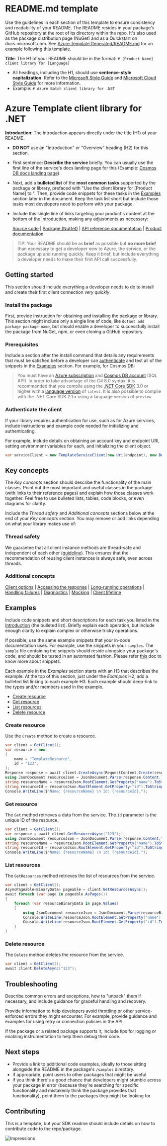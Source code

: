 # README.md template

Use the guidelines in each section of this template to ensure consistency and readability of your README. The README resides in your package's GitHub repository at the root of its directory within the repo. It's also used as the package distribution page (NuGet) and as a Quickstart on docs.microsoft.com. See [Azure.Template.Generated/README.md](https://github.com/Azure/azure-sdk-for-net/blob/main/sdk/template-dpg/Azure.Template.Generated/README.md) for an example following this template.

**Title**: The H1 of your README should be in the format: `# [Product Name] client library for [Language]`

* All headings, including the H1, should use **sentence-style capitalization**. Refer to the [Microsoft Style Guide][style-guide-msft] and [Microsoft Cloud Style Guide][style-guide-cloud] for more information.
* Example: `# Azure Batch client library for .NET`

# Azure Template client library for .NET

**Introduction**: The introduction appears directly under the title (H1) of your README.

* **DO NOT** use an "Introduction" or "Overview" heading (H2) for this section.
* First sentence: **Describe the service** briefly. You can usually use the first line of the service's docs landing page for this (Example: [Cosmos DB docs landing page](https://docs.microsoft.com/azure/cosmos-db/)).
* Next, add a **bulleted list** of the **most common tasks** supported by the package or library, prefaced with "Use the client library for [Product Name] to:". Then, provide code snippets for these tasks in the [Examples](#examples) section later in the document. Keep the task list short but include those tasks most developers need to perform with your package.
* Include this single line of links targeting your product's content at the bottom of the introduction, making any adjustments as necessary:

  [Source code](https://github.com/Azure/azure-sdk-for-net/tree/main/sdk/template-dpg/Azure.Template.Generated/src) | [Package (NuGet)](https://www.nuget.org/packages/Azure.AI.AnomalyDetector) | [API reference documentation](https://azure.github.io/azure-sdk-for-net/anomalydetector.html) | [Product documentation](https://docs.microsoft.com/azure/cognitive-services/anomaly-detector/)

> TIP: Your README should be as **brief** as possible but **no more brief** than necessary to get a developer new to Azure, the service, or the package up and running quickly. Keep it brief, but include everything a developer needs to make their first API call successfully.

## Getting started

This section should include everything a developer needs to do to install and create their first client connection *very quickly*.

### Install the package

First, provide instruction for obtaining and installing the package or library. This section might include only a single line of code, like `dotnet add package package-name`, but should enable a developer to successfully install the package from NuGet, npm, or even cloning a GitHub repository.

### Prerequisites

Include a section after the install command that details any requirements that must be satisfied before a developer can [authenticate](#authenticate-the-client) and test all of the snippets in the [Examples](#examples) section. For example, for Cosmos DB:

> You must have an [Azure subscription](https://azure.microsoft.com/free/dotnet/) and [Cosmos DB account](https://docs.microsoft.com/azure/cosmos-db/account-overview) (SQL API). In order to take advantage of the C# 8.0 syntax, it is recommended that you compile using the [.NET Core SDK](https://dotnet.microsoft.com/download) 3.0 or higher with a [language version](https://docs.microsoft.com/dotnet/csharp/language-reference/configure-language-version#override-a-default) of `latest`.  It is also possible to compile with the .NET Core SDK 2.1.x using a language version of `preview`.

### Authenticate the client

If your library requires authentication for use, such as for Azure services, include instructions and example code needed for initializing and authenticating.

For example, include details on obtaining an account key and endpoint URI, setting environment variables for each, and initializing the client object.

```C# Snippet:TemplateServiceAuthenticate
var serviceClient = new TemplateServiceClient(new Uri(endpoint), new DefaultAzureCredential());
```

## Key concepts

The *Key concepts* section should describe the functionality of the main classes. Point out the most important and useful classes in the package (with links to their reference pages) and explain how those classes work together. Feel free to use bulleted lists, tables, code blocks, or even diagrams for clarity.

Include the *Thread safety* and *Additional concepts* sections below at the end of your *Key concepts* section. You may remove or add links depending on what your library makes use of:

### Thread safety
We guarantee that all client instance methods are thread-safe and independent of each other ([guideline](https://azure.github.io/azure-sdk/dotnet_introduction.html#dotnet-service-methods-thread-safety)). This ensures that the recommendation of reusing client instances is always safe, even across threads.

### Additional concepts
<!-- CLIENT COMMON BAR -->
[Client options](https://github.com/Azure/azure-sdk-for-net/blob/main/sdk/core/Azure.Core/README.md#configuring-service-clients-using-clientoptions) |
[Accessing the response](https://github.com/Azure/azure-sdk-for-net/blob/main/sdk/core/Azure.Core/README.md#accessing-http-response-details-using-responset) |
[Long-running operations](https://github.com/Azure/azure-sdk-for-net/blob/main/sdk/core/Azure.Core/README.md#consuming-long-running-operations-using-operationt) |
[Handling failures](https://github.com/Azure/azure-sdk-for-net/blob/main/sdk/core/Azure.Core/README.md#reporting-errors-requestfailedexception) |
[Diagnostics](https://github.com/Azure/azure-sdk-for-net/blob/main/sdk/core/Azure.Core/samples/Diagnostics.md) |
[Mocking](https://github.com/Azure/azure-sdk-for-net/blob/main/sdk/core/Azure.Core/README.md#mocking) |
[Client lifetime](https://devblogs.microsoft.com/azure-sdk/lifetime-management-and-thread-safety-guarantees-of-azure-sdk-net-clients/)
<!-- CLIENT COMMON BAR -->

## Examples

Include code snippets and short descriptions for each task you listed in the [Introduction](#introduction) (the bulleted list). Briefly explain each operation, but include enough clarity to explain complex or otherwise tricky operations.

If possible, use the same example snippets that your in-code documentation uses. For example, use the snippets in your `samples`. The `sample` file containing the snippets should reside alongside your package's code, and should be tested in an automated fashion. Please refer [this](https://github.com/Azure/azure-sdk-for-net/blob/main/CONTRIBUTING.md#updating-sample-snippets) doc to know more about snippets.

Each example in the *Examples* section starts with an H3 that describes the example. At the top of this section, just under the *Examples* H2, add a bulleted list linking to each example H3. Each example should deep-link to the types and/or members used in the example.

* [Create resource](#create-resource)
* [Get resource](#get-resource)
* [List resources](#list-resources)
* [Delete resource](#delete-resource)

### Create resource

Use the `Create` method to create a resource.

```C# Snippet:CreateResource
var client = GetClient();
var resource = new
{
    name = "TemplateResource",
    id = "123",
};
Response response = await client.CreateAsync(RequestContent.Create(resource));
using JsonDocument resourceJson = JsonDocument.Parse(response.Content.ToMemory());
string resourceName = resourceJson.RootElement.GetProperty("name").ToString();
string resourceId = resourceJson.RootElement.GetProperty("id").ToString();
Console.WriteLine($"Name: {resourceName} \n Id: {resourceId}.");
```

### Get resource

The `Get` method retrieves a data from the service. The `id` parameter is the unique ID of the resource.

```C# Snippet:RetrieveResource
var client = GetClient();
var response = await client.GetResourceAsync("123");
using JsonDocument resourceJson = JsonDocument.Parse(response.Content.ToMemory());
string resourceName = resourceJson.RootElement.GetProperty("name").ToString();
string resourceId = resourceJson.RootElement.GetProperty("id").ToString();
Console.WriteLine($"Name: {resourceName} \n Id: {resourceId}.");
```

### List resources

The `GetResources` method retrieves the list of resources from the service.

```C# Snippet:ListResources
var client = GetClient();
AsyncPageable<BinaryData> pageable = client.GetResourcesAsync();
await foreach (var page in pageable.AsPages())
{
    foreach (var resourceBinaryData in page.Values)
    {
        using JsonDocument resourceJson = JsonDocument.Parse(resourceBinaryData.ToMemory());
        Console.WriteLine(resourceJson.RootElement.GetProperty("name").ToString());
        Console.WriteLine(resourceJson.RootElement.GetProperty("id").ToString());
    }
}
```

### Delete resource

The `Delete` method deletes the resource from the service.

```C# Snippet:DeleteResource
var client = GetClient();
await client.DeleteAsync("123");
```

## Troubleshooting

Describe common errors and exceptions, how to "unpack" them if necessary, and include guidance for graceful handling and recovery.

Provide information to help developers avoid throttling or other service-enforced errors they might encounter. For example, provide guidance and examples for using retry or connection policies in the API.

If the package or a related package supports it, include tips for logging or enabling instrumentation to help them debug their code.

## Next steps

* Provide a link to additional code examples, ideally to those sitting alongside the README in the package's `/samples` directory.
* If appropriate, point users to other packages that might be useful.
* If you think there's a good chance that developers might stumble across your package in error (because they're searching for specific functionality and mistakenly think the package provides that functionality), point them to the packages they might be looking for.

## Contributing

This is a template, but your SDK readme should include details on how to contribute code to the repo/package.

<!-- LINKS -->
[style-guide-msft]: https://docs.microsoft.com/style-guide/capitalization
[style-guide-cloud]: https://aka.ms/azsdk/cloud-style-guide

![Impressions](https://azure-sdk-impressions.azurewebsites.net/api/impressions/azure-sdk-for-net%2Fsdk%2Ftemplate%2FAzure.Template%2FREADME.png)
